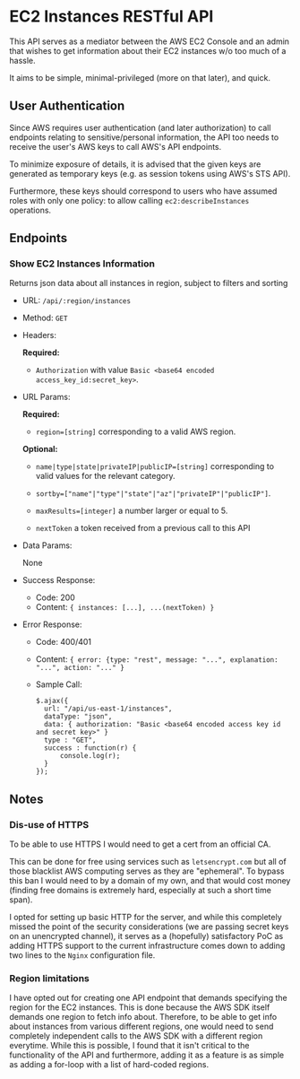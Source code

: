 # EC2 Instances RESTful API
This API serves as a mediator between the AWS EC2 Console and
an admin that wishes to get information about their EC2 instances w/o
too much of a hassle.

It aims to be simple, minimal-privileged (more on that later), and quick.
## User Authentication
Since AWS requires user authentication (and later authorization)
to call endpoints relating to sensitive/personal information,
the API too needs to receive the user's AWS keys to call AWS's API endpoints.

To minimize exposure of details, it is advised that the given keys are generated
as temporary keys (e.g. as session tokens using AWS's STS API).

Furthermore, these keys should correspond to users who have assumed roles
with only one policy: to allow calling `ec2:describeInstances` operations.
## Endpoints

### Show EC2 Instances Information
Returns json data about all instances in region, subject to filters and sorting
* URL: `/api/:region/instances`
* Method:
 `GET`
* Headers:

    **Required:**
    * `Authorization` with value `Basic <base64 encoded access_key_id:secret_key>`.
* URL Params:

   **Required:**

  * `region=[string]` corresponding to a valid AWS region.

  **Optional:**

  * `name|type|state|privateIP|publicIP=[string]` corresponding to valid values for the
    relevant category.
  * `sortby=["name"|"type"|"state"|"az"|"privateIP"|"publicIP"]`.
  * `maxResults=[integer]` a number larger or equal to 5.

  * `nextToken` a token received from a previous call to this API
* Data Params:

    None  
* Success Response:
  * Code: 200
  * Content: `{ instances: [...], ...(nextToken) }` 
* Error Response:
  * Code: 400/401
  * Content: `{ error: {type: "rest", message: "...", explanation: "...", action: "..." }`
  * Sample Call:

      ```
    $.ajax({
        url: "/api/us-east-1/instances",
        dataType: "json",
        data: { authorization: "Basic <base64 encoded access key id and secret key>" }
        type : "GET",
        success : function(r) {
            console.log(r);
        }
    });
    ```
## Notes
### Dis-use of HTTPS
To be able to use HTTPS I would need to get a cert from an official CA.

This can be done for free using services such as `letsencrypt.com` but all of those
blacklist AWS computing serves as they are "ephemeral". To bypass this ban I would need
to by a domain of my own, and that would cost money (finding free domains is extremely hard,
especially at such a short time span).

I opted for setting up basic HTTP for the server, and while this completely missed the point of the
security considerations (we are passing secret keys on an unencrypted channel), it serves as a (hopefully)
satisfactory PoC as adding HTTPS support to the current infrastructure comes down to adding two lines to 
the `Nginx` configuration file.

### Region limitations
I have opted out for creating one API endpoint that demands specifying
the region for the EC2 instances. This is done because the AWS SDK itself
demands one region to fetch info about. Therefore, to be able to get info
about instances from various different regions, one would need to send completely
independent calls to the AWS SDK with a different region everytime. While this is possible,
I found that it isn't critical to the functionality of the API and furthermore,
adding it as a feature is as simple as adding a for-loop with a list of hard-coded regions.